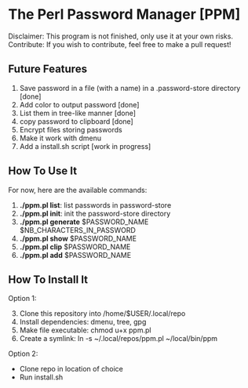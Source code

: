 # The Perl Password Manager [PPM]

Disclaimer: This program is not finished, only use it at your own risks.
Contribute: If you wish to contribute, feel free to make a pull request!

## Future Features

1. Save password in a file (with a name) in a .password-store
   directory [done]
2. Add color to output password [done]
3. List them in tree-like manner [done]
4. copy password to clipboard [done]
5. Encrypt files storing passwords
6. Make it work with dmenu
7. Add a install.sh script [work in progress]

## How To Use It

For now, here are the available commands:
1. **./ppm.pl list**: list passwords in password-store
2. **./ppm.pl init**: init the password-store directory
3. **./ppm.pl generate** $PASSWORD_NAME $NB_CHARACTERS_IN_PASSWORD
4. **./ppm.pl show** $PASSWORD_NAME
5. **./ppm.pl clip** $PASSWORD_NAME
6. **./ppm.pl add** $PASSWORD_NAME

## How To Install It

Option 1:

3. Clone this repository into /home/$USER/.local/repo
4. Install dependencies: dmenu, tree, gpg
5. Make file executable: chmod u+x ppm.pl
6. Create a symlink: ln -s ~/.local/repos/ppm.pl ~/local/bin/ppm

Option 2:

+ Clone repo in location of choice
+ Run install.sh
